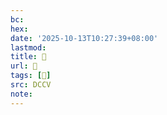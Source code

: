 ```yaml
---
bc:
hex:
date: '2025-10-13T10:27:39+08:00'
lastmod:
title: 􅈾
url: 􅈾
tags: [𩋧]
src: DCCV
note:
---
```

